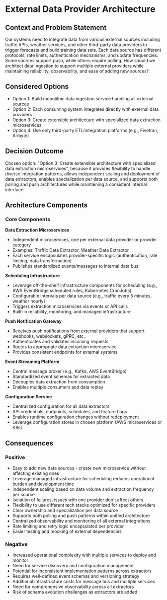 # External Data Provider Architecture

## Context and Problem Statement

Our systems need to integrate data from various external sources including traffic APIs, weather services, and other third-party data providers to trigger forecasts and build training data sets. Each data source has different protocols, rate limits, authentication mechanisms, and update frequencies. Some sources support push, while others require polling. How should we architect data ingestion to support multiple external providers while maintaining reliability, observability, and ease of adding new sources?

## Considered Options

* Option 1: Build monolithic data ingestion service handling all external sources
* Option 2: Each consuming system integrates directly with external data providers
* Option 3: Create extensible architecture with specialized data extraction microservices
* Option 4: Use only third-party ETL/integration platforms (e.g., Fivetran, Airbyte)

## Decision Outcome

Chosen option: "Option 3: Create extensible architecture with specialized data extraction microservices", because it provides flexibility to handle diverse integration patterns, allows independent scaling and deployment of data extractors, enables specialization per data source, and supports both polling and push architectures while maintaining a consistent internal interface.

## Architecture Components

### Core Components

**Data Extraction Microservices**
- Independent microservices, one per external data provider or provider category
- Examples: Traffic Data Extractor, Weather Data Extractor
 - Each service encapsulates provider-specific logic (authentication, rate limiting, data transformation)
- Publishes standardized events/messages to internal data bus

**Scheduling Infrastructure**
- Leverage off-the-shelf infrastructure components for scheduling (e.g., AWS EventBridge scheduled rules, Kubernetes CronJobs)
- Configurable intervals per data source (e.g., traffic every 5 minutes, weather hourly)
- Triggers extraction microservices via events or API calls
- Built-in reliability, monitoring, and managed infrastructure

**Push Notification Gateway**
- Receives push notifications from external providers that support webhooks, websockets, gPRC, etc.
- Authenticates and validates incoming requests
- Routes to appropriate data extraction microservice
- Provides consistent endpoints for external systems

**Event Streaming Platform**
- Central message broker (e.g., Kafka, AWS EventBridge)
- Standardized event schemas for extracted data
- Decouples data extraction from consumption
- Enables multiple consumers and data replay

**Configuration Service**
- Centralized configuration for all data extractors
- API credentials, endpoints, schedules, and feature flags
- Enables runtime configuration changes without redeployment
- Leverage configuration stores in chosen platform (AWS microservices or K8s)

## Consequences

### Positive

* Easy to add new data sources - create new microservice without affecting existing ones
* Leverage managed infrastructure for scheduling reduces operational burden and development time
* Independent scaling based on data volume and extraction frequency per source
* Isolation of failures, issues with one provider don't affect others
* Flexibility to use different tech stacks optimized for specific providers
* Clear ownership and specialization per data source
* Supports both polling and push patterns within unified architecture
* Centralized observability and monitoring of all external integrations
* Rate limiting and retry logic encapsulated per provider
* Easier testing and mocking of external dependencies

### Negative

* Increased operational complexity with multiple services to deploy and monitor
* Need for service discovery and configuration management
* Potential for inconsistent implementation patterns across extractors
* Requires well-defined event schemas and versioning strategy
* Additional infrastructure costs for message bus and multiple services
* Need for comprehensive observability across all extractors
* Risk of schema evolution challenges as extractors are added